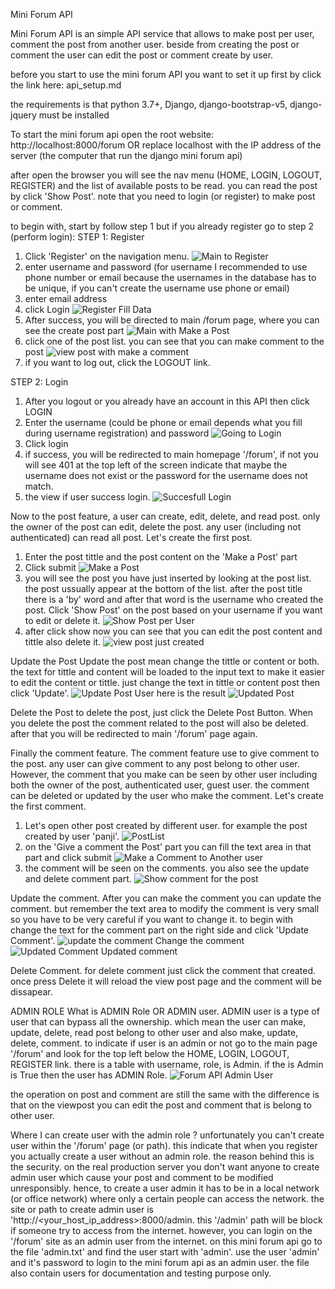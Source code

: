 Mini Forum API

Mini Forum API is an simple API service that allows to make post per user, comment the post from another user. beside from creating the post or comment the user can edit the post or comment create by user.

before you start to use the mini forum API you want to set it up first by click the link here:
api_setup.md

the requirements is that python 3.7+, Django, django-bootstrap-v5, django-jquery must be installed

To start the mini forum api open the root website:
http://localhost:8000/forum
OR replace localhost with the IP address of the server (the computer that run the django mini forum api)

after open the browser you will see the nav menu (HOME, LOGIN, LOGOUT, REGISTER) and the list of available posts to be read. you can read the post by click 'Show Post'. note that you need to login (or register) to make post or comment.

to begin with, start by follow step 1 but if you already register go to step 2 (perform login):
STEP 1: Register
1. Click 'Register' on the navigation menu.
![Main to Register](https://user-images.githubusercontent.com/42922801/229325210-3d286c5f-cc1d-4d63-9842-37d0bf44499a.JPG)
2. enter username and password (for username I recommended to use phone number or email because the usernames in the database has to be unique, if you can't create the username use phone or email)
3. enter email address
4. click Login
![Register Fill Data](https://user-images.githubusercontent.com/42922801/229325333-4eef982b-b2f4-4891-a4db-f2ab719b2407.JPG)
6. After success, you will be directed to main /forum page, where you can see the create post part
![Main with Make a Post](https://user-images.githubusercontent.com/42922801/229325360-d6ee7e1e-f63c-487f-9245-3eeb165324b7.JPG)
8. click one of the post list. you can see that you can make comment to the post
![view post with make a comment](https://user-images.githubusercontent.com/42922801/229325455-69e74d9b-3817-4c29-aeb5-f51a44094e1d.JPG)
9. if you want to log out, click the LOGOUT link.

STEP 2: Login
1. After you logout or you already have an account in this API then click LOGIN
2. Enter the username (could be phone or email depends what you fill during username registration) and password
![Going to Login](https://user-images.githubusercontent.com/42922801/229325834-42092015-d5b2-4ceb-a64d-8e7c7117a20b.JPG)
3. Click login
4. if success, you will be redirected to main homepage '/forum', if not you will see 401 at the top left of the screen indicate that maybe the username does not exist or the password for the username does not match.
5. the view if user success login.
![Succesfull Login](https://user-images.githubusercontent.com/42922801/229325847-e37a386c-4151-44af-8aa3-13a8d11c1a06.JPG)

Now to the post feature, a user can create, edit, delete, and read post. only the owner of the post can edit, delete the post. any user (including not authenticated) can read all post. Let's create the first post.
1. Enter the post tittle and the post content on the 'Make a Post' part
2. Click submit
![Make a Post](https://user-images.githubusercontent.com/42922801/229326747-1d63eb57-9c18-422c-b4d3-0c0995b8dc2f.JPG)
3. you will see the post you have just inserted by looking at the post list. the post ussually appear at the bottom of the list. after the post title there is a 'by' word and after that word is the username who created the post. Click 'Show Post' on the post based on your username if you want to edit or delete it.
![Show Post per User](https://user-images.githubusercontent.com/42922801/229326790-090193a3-2f40-482b-b407-fab110dd1fdd.JPG)
5. after click show now you can see that you can edit the post content and tittle also delete it.
![view post just created](https://user-images.githubusercontent.com/42922801/229326819-9e9de118-ed85-42fc-9eb6-a67209d825ac.JPG)

Update the Post
Update the post mean change the tittle or content or both. the text for tittle and content will be loaded to the input text to make it easier to edit the content or tittle. just change the text in tittle or content post then click 'Update'.
![Update Post User](https://user-images.githubusercontent.com/42922801/229326866-e082be9f-642d-4393-a8bd-268b1802d928.JPG)
here is the result
![Updated Post](https://user-images.githubusercontent.com/42922801/229326869-e1e07cb3-123b-4593-a7aa-39ea52808a26.JPG)

Delete the Post
to delete the post, just click the Delete Post Button. When you delete the post the comment related to the post will also be deleted. after that you will be redirected to main '/forum' page again.

Finally the comment feature. The comment feature use to give comment to the post. any user can give comment to any post belong to other user. However, the comment that you make can be seen by other user including both the owner of the post, authenticated user, guest user. the comment can be deleted or updated by the user who make the comment. Let's create the first comment.
1. Let's open other post created by different user. for example the post created by user 'panji'.
![PostList](https://user-images.githubusercontent.com/42922801/229327132-90dbc771-1951-46b7-a914-121a2016812e.JPG)
2. on the 'Give a comment the Post' part you can fill the text area in that part and click submit
![Make a Comment to Another user](https://user-images.githubusercontent.com/42922801/229327186-a0118645-ec97-4c7c-b6c6-da1386bc85e3.JPG)
4. the comment will be seen on the comments. you also see the update and delete comment part.
![Show comment for the post](https://user-images.githubusercontent.com/42922801/229327313-40d72fb1-dcd8-40b3-a6e0-7d5287cd15de.JPG)

Update the comment. After you can make the comment you can update the comment. but remember the text area to modify the comment is very small so you have to be very careful if you want to change it. to begin with change the text for the comment part on the right side and click 'Update Comment'.
![update the comment](https://user-images.githubusercontent.com/42922801/229327856-81066b11-a006-4358-860a-300ab590f44c.JPG)
Change the comment
![Updated Comment](https://user-images.githubusercontent.com/42922801/229327870-fb1322fd-3004-4f69-a599-68d86122383c.JPG)
Updated comment

Delete Comment. for delete comment just click the comment that created. once press Delete it will reload the view post page and the comment will be dissapear.

ADMIN ROLE
What is ADMIN Role OR ADMIN user. ADMIN user is a type of user that can bypass all the ownership. which mean the user can make, update, delete, read post belong to other user and also make, update, delete, comment. to indicate if user is an admin or not go to the main page '/forum' and look for the top left below the HOME, LOGIN, LOGOUT, REGISTER link. there is a table with username, role, is Admin. if the is Admin is True then the user has ADMIN Role.
![Forum API Admin User](https://user-images.githubusercontent.com/42922801/229329243-a9c98763-8460-4d99-ae8d-ceef2865983d.JPG)

the operation on post and comment are still the same with the difference is that on the viewpost you can edit the post and comment that is belong to other user.

Where I can create user with the admin role ?
unfortunately you can't create user within the '/forum' page (or path). this indicate that when you register you actually create a user without an admin role. the reason behind this is the security. on the real production server you don't want anyone to create admin user which cause your post and comment to be modified unresponsibly. hence, to create a user admin it has to be in a local network (or office network) where only a certain people can access the network. the site or path to create admin user is 'http://<your_host_ip_address>:8000/admin. this '/admin' path will be block if someone try to access from the internet. however, you can login on the '/forum' site as an admin user from the internet. on this mini forum api go to the file 'admin.txt' and find the user start with 'admin'. use the user 'admin' and it's password to login to the mini forum api as an admin user. the file also contain users for documentation and testing purpose only.
